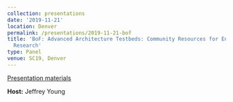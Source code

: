 ```yaml
---
collection: presentations
date: '2019-11-21'
location: Denver
permalink: /presentations/2019-11-21-bof
title: 'BoF: Advanced Architecture Testbeds: Community Resources for Enhanced HPC
  Research'
type: Panel
venue: SC19, Denver
---
```


[Presentation materials](https://sc19.supercomputing.org/presentation/?id=bof227&sess=sess343)


**Host:** Jeffrey Young